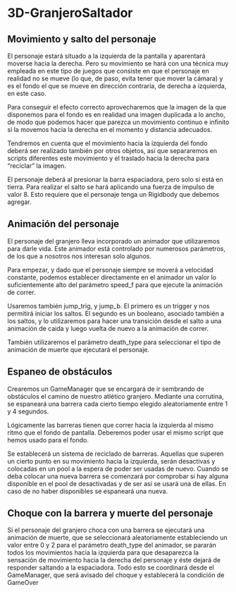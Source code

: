 # 3D-GranjeroSaltador

## Movimiento y salto del personaje

El personaje estará situado a la izquierda de la pantalla y aparentará moverse hacia la derecha. Pero
su movimiento se hará con una técnica muy empleada en este tipo de juegos que consiste en que el
personaje en realidad no se mueve (lo que, de paso, evita tener que mover la cámara) y es el fondo
el que se mueve en dirección contraria, de derecha a izquierda, en este caso.

Para conseguir el efecto correcto aprovecharemos que la imagen de la que disponemos para el
fondo es en realidad una imagen duplicada a lo ancho, de modo que podemos hacer que parezca un
movimiento continuo e infinito si la movemos hacia la derecha en el momento y distancia
adecuados.

Tendremos en cuenta que el movimiento hacia la izquierda del fondo deberá ser realizado también
por otros objetos, así que separaremos en scripts diferentes este movimiento y el traslado hacia la
derecha para “reciclar” la imagen.

El personaje deberá al presionar la barra espaciadora, pero solo si está en tierra. Para realizar el
salto se hará aplicando una fuerza de impulso de valor 8. Esto requiere que el personaje tenga un
Rigidbody que debemos agregar.

## Animación del personaje
El personaje del granjero lleva incorporado un animador que utilizaremos para darle vida. Este
animador está controlado por numerosos parámetros, de los que a nosotros nos interesan solo
algunos.

Para empezar, y dado que el personaje siempre se moverá a velocidad constante, podemos
establecer directamente en el animador un valor lo suficientemente alto del parámetro speed_f para
que ejecute la animación de correr.

Usaremos también jump_trig, y jump_b. El primero es un trigger y nos permitirá iniciar los saltos.
El segundo es un booleano, asociado también a los saltos, y lo utilizaremos para hacer una
transición desde el salto a una animación de caida y luego vuelta de nuevo a la animación de correr.

También utilizaremos el parámetro death_type para seleccionar el tipo de animación de muerte
que ejecutará el personaje.

## Espaneo de obstáculos
Crearemos un GameManager que se encargará de ir sembrando de obstáculos el camino de nuestro
atlético granjero. Mediante una corrutina, se espaneará una barrera cada cierto tiempo elegido
aleatoriamente entre 1 y 4 segundos.

Lógicamente las barreras tienen que correr hacia la izquierda al mismo ritmo que el fondo de
pantalla. Deberemos poder usar el mismo script que hemos usado para el fondo.

Se establecerá un sistema de reciclado de barreras. Aquellas que superen un cierto punto en su
movimiento hacia la izquierda, serán desactivas y colocadas en un pool a la espera de poder ser
usadas de nuevo. Cuando se deba colocar una nueva barrera se comenzará por comprobar si hay
alguna disponible en el pool de desactivadas y de ser así se usará una de ellas. En caso de no haber
disponibles se espaneará una nueva.

## Choque con la barrera y muerte del personaje
Si el personaje del granjero choca con una barrera se ejecutará una animación de muerte, que se
seleccionará aleatoriamente estableciendo un valor entre 0 y 2 para el parámetro death_type del
animador, se pararán todos los movimientos hacia la izquierda para que desaparezca la sensación de
movimiento hacia la derecha del personaje y éste dejará de responder saltando a la espaciadora.
Todo esto se coordinará desde el GameManager, que será avisado del choque y establecerá la
condición de GameOver

